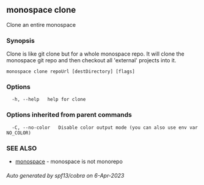 ## monospace clone

Clone an entire monospace

### Synopsis

Clone is like git clone but for a whole monospace repo.
It will clone the monospace git repo and then checkout all 'external' projects
into it.

```
monospace clone repoUrl [destDirectory] [flags]
```

### Options

```
  -h, --help   help for clone
```

### Options inherited from parent commands

```
  -C, --no-color   Disable color output mode (you can also use env var NO_COLOR)
```

### SEE ALSO

* [monospace](monospace.md)	 - monospace is not monorepo

###### Auto generated by spf13/cobra on 6-Apr-2023
